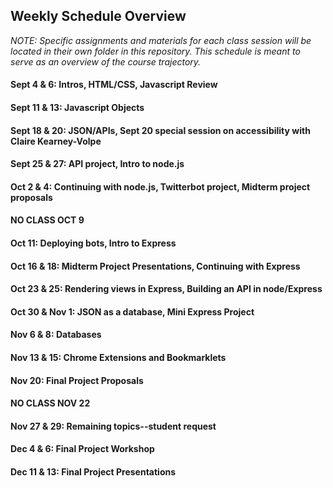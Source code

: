## Weekly Schedule Overview

*NOTE: Specific assignments and materials for each class session will be located in their own folder in this repository. This schedule is meant to serve as an overview of the course trajectory.*

#### Sept 4 & 6: Intros, HTML/CSS, Javascript Review

#### Sept 11 & 13: Javascript Objects

#### Sept 18 & 20: JSON/APIs, Sept 20 special session on accessibility with Claire Kearney-Volpe

#### Sept 25 & 27: API project, Intro to node.js

#### Oct 2 & 4: Continuing with node.js, Twitterbot project, Midterm project proposals

#### NO CLASS OCT 9

#### Oct 11: Deploying bots, Intro to Express

#### Oct 16 & 18: Midterm Project Presentations, Continuing with Express

#### Oct 23 & 25: Rendering views in Express, Building an API in node/Express

#### Oct 30 & Nov 1: JSON as a database, Mini Express Project

#### Nov 6 & 8: Databases

#### Nov 13 & 15: Chrome Extensions and Bookmarklets

#### Nov 20: Final Project Proposals

#### NO CLASS NOV 22

#### Nov 27 & 29: Remaining topics--student request

#### Dec 4 & 6: Final Project Workshop

#### Dec 11 & 13: Final Project Presentations
